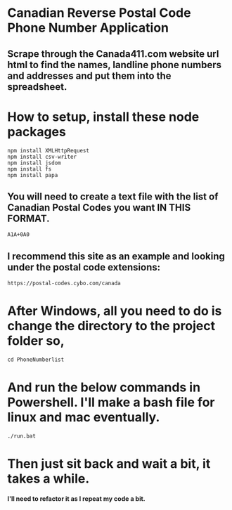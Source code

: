 # Canadian Reverse Postal Code Phone Number Application

## Scrape through the Canada411.com website url html to find the names, landline phone numbers and addresses and put them into the spreadsheet.

# How to setup, install these node packages
    npm install XMLHttpRequest
    npm install csv-writer
    npm install jsdom
    npm install fs
    npm install papa

## You will need to create a text file with the list of Canadian Postal Codes you want IN THIS FORMAT. 
    A1A+0A0
    
## I recommend this site as an example and looking under the postal code extensions: 
    https://postal-codes.cybo.com/canada
    

# After Windows, all you need to do is change the directory to the project folder so,
    cd PhoneNumberlist
    
# And run the below commands in Powershell. I'll make a bash file for linux and mac eventually.
    ./run.bat
    
# Then just sit back and wait a bit, it takes a while.

#### I'll need to refactor it as I repeat my code a bit.

